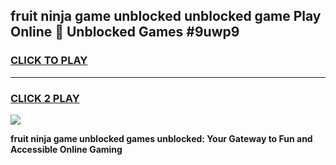
## fruit ninja game unblocked unblocked game Play Online 👋 Unblocked Games #9uwp9
<h3>
<a href="https://premium.freeplayer.one?title=fruit_ninja_game_unblocked&ref=21F">CLICK TO PLAY</a></h3>
<hr>

<h3>
<a href="https://premium.freeplayer.one?title=fruit_ninja_game_unblocked&ref=21F">CLICK 2 PLAY</a>
  
</h3>

<a href="https://premium.freeplayer.one?title=fruit_ninja_game_unblocked&ref=21F/"><img src="https://clearcache.store/games.png"></a>


**fruit ninja game unblocked games unblocked: Your Gateway to Fun and Accessible Online Gaming**
